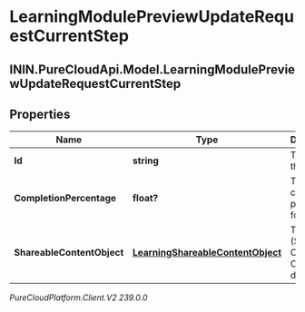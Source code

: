 # LearningModulePreviewUpdateRequestCurrentStep

## ININ.PureCloudApi.Model.LearningModulePreviewUpdateRequestCurrentStep

## Properties

|Name | Type | Description | Notes|
|------------ | ------------- | ------------- | -------------|
| **Id** | **string** | The id of this step | [optional] |
| **CompletionPercentage** | **float?** | The completion percentage for this step | [optional] |
| **ShareableContentObject** | [**LearningShareableContentObject**](LearningShareableContentObject) | The SCO (Shareable Content Object) data | [optional] |



_PureCloudPlatform.Client.V2 239.0.0_
